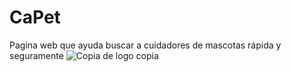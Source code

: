 # CaPet
Pagina web que ayuda buscar a cuidadores de mascotas rápida y seguramente
![Copia de logo copia](https://user-images.githubusercontent.com/22694276/112365964-04a8b080-8cb7-11eb-896c-dac903dadc13.png)
